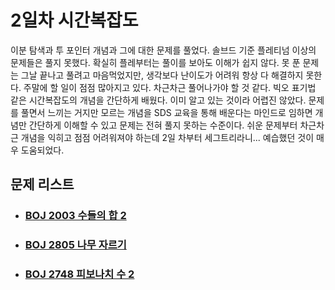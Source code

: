 # 2일차 시간복잡도

이분 탐색과 투 포인터 개념과 그에 대한 문제를 풀었다. 솔브드 기준 플레티넘 이상의 문제들은 풀지 못했다. 확실히 플레부터는 풀이를 보아도 이해가 쉽지 않다. 못 푼 문제는 그날 끝나고 풀려고 마음먹었지만, 생각보다 난이도가 어려워 항상 다 해결하지 못한다. 주말에 할 일이 점점 많아지고 있다. 차근차근 풀어나가야 할 것 같다. 빅오 표기법 같은 시간복잡도의 개념을 간단하게 배웠다. 이미 알고 있는 것이라 어렵진 않았다. 문제를 풀면서 느끼는 거지만 모르는 개념을 SDS 교육을 통해 배운다는 마인드로 임하면 개념만 간단하게 이해할 수 있고 문제는 전혀 풀지 못하는 수준이다. 쉬운 문제부터 차근차근 개념을 익히고 점점 어려워져야 하는데 2일 차부터 세그트리라니... 예습했던 것이 매우 도움되었다.



## 문제 리스트

- ### [BOJ 2003 수들의 합 2](https://github.com/jungtaeyong/alstudy2/blob/ty/SDS/SDS%20알고리즘%20특강/baekjoon%202003%20수들의%20합%202.cpp)

- ### [BOJ 2805 나무 자르기](https://github.com/jungtaeyong/alstudy2/blob/ty/SDS/SDS%20알고리즘%20특강/baekjoon%202805%20나무%20자르기.md)

- ### [BOJ 2748 피보나치 수 2](https://github.com/jungtaeyong/alstudy2/blob/ty/SDS/SDS%20알고리즘%20특강/baekjoon%202748%20피보나치%20수%202.cpp)

